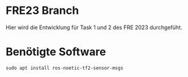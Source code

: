 # FRE23 Branch
Hier wird die Entwicklung für Task 1 und 2 des FRE 2023 durchgefüht. 

# Benötigte Software
```
sudo apt install ros-noetic-tf2-sensor-msgs
```
